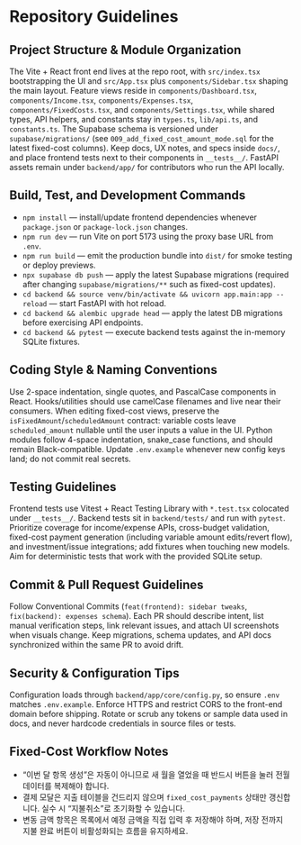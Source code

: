 # Repository Guidelines

## Project Structure & Module Organization
The Vite + React front end lives at the repo root, with `src/index.tsx` bootstrapping the UI and `src/App.tsx` plus `components/Sidebar.tsx` shaping the main layout. Feature views reside in `components/Dashboard.tsx`, `components/Income.tsx`, `components/Expenses.tsx`, `components/FixedCosts.tsx`, and `components/Settings.tsx`, while shared types, API helpers, and constants stay in `types.ts`, `lib/api.ts`, and `constants.ts`. The Supabase schema is versioned under `supabase/migrations/` (see `009_add_fixed_cost_amount_mode.sql` for the latest fixed-cost columns). Keep docs, UX notes, and specs inside `docs/`, and place frontend tests next to their components in `__tests__/`. FastAPI assets remain under `backend/app/` for contributors who run the API locally.

## Build, Test, and Development Commands
- `npm install` — install/update frontend dependencies whenever `package.json` or `package-lock.json` changes.
- `npm run dev` — run Vite on port 5173 using the proxy base URL from `.env`.
- `npm run build` — emit the production bundle into `dist/` for smoke testing or deploy previews.
- `npx supabase db push` — apply the latest Supabase migrations (required after changing `supabase/migrations/**` such as fixed-cost updates).
- `cd backend && source venv/bin/activate && uvicorn app.main:app --reload` — start FastAPI with hot reload.
- `cd backend && alembic upgrade head` — apply the latest DB migrations before exercising API endpoints.
- `cd backend && pytest` — execute backend tests against the in-memory SQLite fixtures.

## Coding Style & Naming Conventions
Use 2-space indentation, single quotes, and PascalCase components in React. Hooks/utilities should use camelCase filenames and live near their consumers. When editing fixed-cost views, preserve the `isFixedAmount`/`scheduledAmount` contract: variable costs leave `scheduled_amount` nullable until the user inputs a value in the UI. Python modules follow 4-space indentation, snake_case functions, and should remain Black-compatible. Update `.env.example` whenever new config keys land; do not commit real secrets.

## Testing Guidelines
Frontend tests use Vitest + React Testing Library with `*.test.tsx` colocated under `__tests__/`. Backend tests sit in `backend/tests/` and run with `pytest`. Prioritize coverage for income/expense APIs, cross-budget validation, fixed-cost payment generation (including variable amount edits/revert flow), and investment/issue integrations; add fixtures when touching new models. Aim for deterministic tests that work with the provided SQLite setup.

## Commit & Pull Request Guidelines
Follow Conventional Commits (`feat(frontend): sidebar tweaks`, `fix(backend): expenses schema`). Each PR should describe intent, list manual verification steps, link relevant issues, and attach UI screenshots when visuals change. Keep migrations, schema updates, and API docs synchronized within the same PR to avoid drift.

## Security & Configuration Tips
Configuration loads through `backend/app/core/config.py`, so ensure `.env` matches `.env.example`. Enforce HTTPS and restrict CORS to the front-end domain before shipping. Rotate or scrub any tokens or sample data used in docs, and never hardcode credentials in source files or tests.

## Fixed-Cost Workflow Notes
- “이번 달 항목 생성”은 자동이 아니므로 새 월을 열었을 때 반드시 버튼을 눌러 전월 데이터를 복제해야 합니다.
- 결제 모달은 지출 테이블을 건드리지 않으며 `fixed_cost_payments` 상태만 갱신합니다. 실수 시 “지불취소”로 초기화할 수 있습니다.
- 변동 금액 항목은 목록에서 예정 금액을 직접 입력 후 저장해야 하며, 저장 전까지 지불 완료 버튼이 비활성화되는 흐름을 유지하세요.
